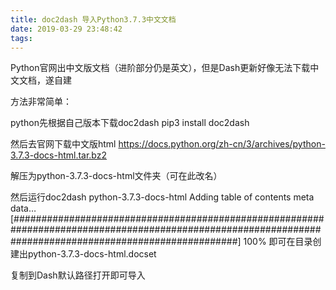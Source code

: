 ```yaml
---
title: doc2dash 导入Python3.7.3中文文档
date: 2019-03-29 23:48:42
tags:
---
```


Python官网出中文版文档（进阶部分仍是英文），但是Dash更新好像无法下载中文文档，遂自建

方法非常简单：

python先根据自己版本下载doc2dash
pip3 install doc2dash

然后去官网下载中文版html
https://docs.python.org/zh-cn/3/archives/python-3.7.3-docs-html.tar.bz2

解压为python-3.7.3-docs-html文件夹（可在此改名）

然后运行doc2dash python-3.7.3-docs-html
Adding table of contents meta data… [#########################################################################################################################################################] 100%
即可在目录创建出python-3.7.3-docs-html.docset

复制到Dash默认路径打开即可导入